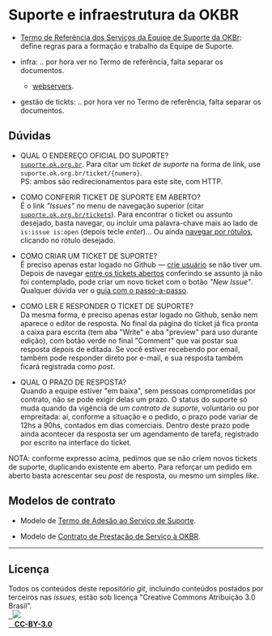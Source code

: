 # Suporte e infraestrutura da OKBR

* [Termo de Referência dos Serviços da Equipe de Suporte da OKBr](docs/termo.md): define regras  para a formação e trabalho da Equipe de Suporte.
* infra: .. por hora ver no Termo de referência, falta separar os documentos.
  * [webservers](webservers).
  
* gestão de tickts: .. por hora ver no Termo de referência, falta separar os documentos.

## Dúvidas

* QUAL O ENDEREÇO OFICIAL DO SUPORTE?<br/> [`suporte.ok.org.br`](http://suporte.ok.org.br). Para citar um *ticket de suporte* na forma de link, use `suporte.ok.org.br/ticket/{numero}`. <br/>PS: ambos são redirecionamentos para este site, com HTTP.

* COMO CONFERIR TICKET DE SUPORTE EM ABERTO?<br/> É o link *"Issues"* no menu de navegação superior (citar [`suporte.ok.org.br/tickets`](http://suporte.ok.org.br/tickets)). Para encontrar o ticket ou assunto desejado, basta navegar, ou incluir uma palavra-chave mais ao lado de `is:issue is:open` (depois tecle *enter*)...  Ou ainda [navegar por rótulos](https://github.com/okfn-brasil/suporte/labels), clicando no rótulo desejado.

* COMO CRIAR UM TICKET DE SUPORTE?<br/> É preciso apenas estar logado no Github &mdash; [crie usuário](https://github.com/join) se não tiver um. Depois de navegar [entre os tickets abertos](https://github.com/okfn-brasil/suporte/issues) conferindo se assunto já não foi contemplado, pode criar um novo ticket com o botão *"New Issue"*. Qualquer dúvida ver o [guia com o passo-a-passo](https://help.github.com/articles/creating-an-issue/).

* COMO LER E RESPONDER O TICKET DE SUPORTE?<br/> Da mesma forma,  é preciso apenas estar logado no Github, senão nem aparece o editor de resposta. No final da página do tícket já fica pronta a caixa para escrita (tem aba "Write" e aba "preview" para uso durante edição), com botão verde no final  "Comment" que vai postar sua resposta depois de editada. Se você estiver recebendo por email, também pode responder direto por e-mail, e sua resposta também ficará registrada como *post*.

* QUAL O PRAZO DE RESPOSTA?<br/> Quando a equipe estiver "em baixa", sem pessoas comprometidas por contrato, não se pode exigir delas um prazo. O status do suporte só muda quando da vigência de um *contrato de suporte*, voluntário ou por empreitada: aí, conforme a situação e o pedido, o prazo pode variar de 12hs a 90hs, contados em dias comerciais. Dentro deste prazo pode ainda acontecer da resposta ser um agendamento de tarefa, registrado por escrito na interface do ticket.

NOTA: conforme expresso acima, pedimos que se não criem novos tickets de suporte, duplicando existente em aberto. Para reforçar um pedido em aberto basta acrescentar seu *post* de resposta, ou mesmo um simples *like*.

## Modelos de contrato

* Modelo de [Termo de Adesão ao Serviço de Suporte](https://docs.google.com/document/d/1WjNzO4Da4LdXVeSsf_B1qvpQcb5aietUP_d0uKtMWHY).

* Modelo de [Contrato de Prestação de Serviço à OKBR](https://docs.google.com/document/d/13cikHpaZSaNxW1fk8iBDvkOT85f0_OC3rjleenOEVkc).

-----

## Licença
Todos os conteúdos deste repositório *git*, incluindo conteúdos postados por terceiros nas *issues*, estão sob licença "Creative Commons Atribuição 3.0 Brasil".<br/>
[
&nbsp;&nbsp;![](https://upload.wikimedia.org/wikipedia/commons/thumb/1/16/CC-BY_icon.svg/88px-CC-BY_icon.svg.png)<br/>
&nbsp;&nbsp;&nbsp;**CC-BY-3.0**](https://creativecommons.org/licenses/by/3.0/br/)
